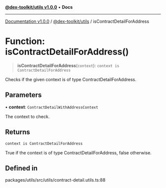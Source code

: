 [**@dex-toolkit/utils v1.0.0**](../README.md) • **Docs**

***

[Documentation v1.0.0](../../../packages.md) / [@dex-toolkit/utils](../README.md) / isContractDetailForAddress

# Function: isContractDetailForAddress()

> **isContractDetailForAddress**(`context`): `context is ContractDetailForAddress`

Checks if the given context is of type ContractDetailForAddress.

## Parameters

• **context**: `ContractDetailWithAddressContext`

The context to check.

## Returns

`context is ContractDetailForAddress`

True if the context is of type ContractDetailForAddress, false otherwise.

## Defined in

packages/utils/src/utils/contract-detail.utils.ts:88
